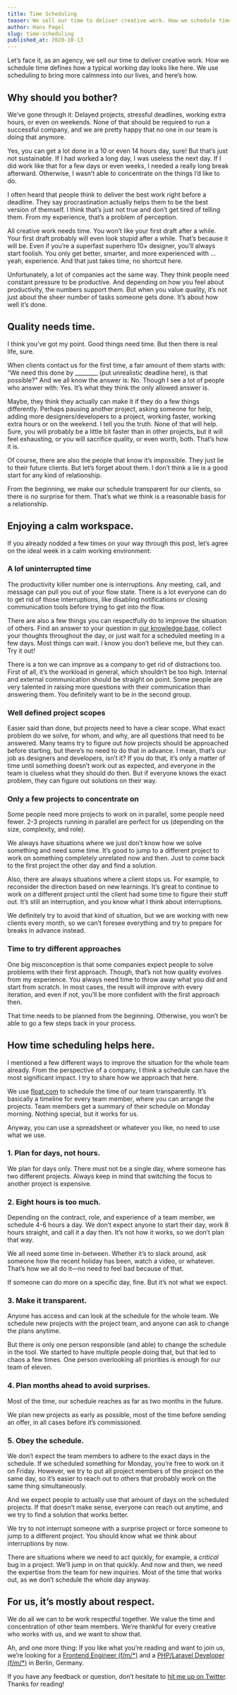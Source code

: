 ```yaml
---
title: Time Scheduling
teaser: We sell our time to deliver creative work. How we schedule time defines how a typical working day looks like here. We use scheduling to bring more calmness into our lives, and here’s how.
author: Hans Pagel
slug: time-scheduling
published_at: 2020-10-13
---
```


Let’s face it, as an agency, we sell our time to deliver creative work. How we schedule time defines how a typical working day looks like here. We use scheduling to bring more calmness into our lives, and here’s how.

## Why should you bother?
We’ve gone through it: Delayed projects, stressful deadlines, working extra hours, or even on weekends. None of that should be required to run a successful company, and we are pretty happy that no one in our team is doing that anymore.

Yes, you can get a lot done in a 10 or even 14 hours day, sure! But that’s just not sustainable. If I had worked a long day, I was useless the next day. If I did work like that for a few days or even weeks, I needed a really long break afterward. Otherwise, I wasn’t able to concentrate on the things I’d like to do.

I often heard that people think to deliver the best work right before a deadline. They say procrastination actually helps them to be the best version of themself. I think that’s just not true and don’t get tired of telling them. From my experience, that’s a problem of perception.

All creative work needs time. You won’t like your first draft after a while. Your first draft probably will even look stupid after a while. That’s because it will be. Even if you’re a superfast superhero 10× designer, you’ll always start foolish. You only get better, smarter, and more experienced with … yeah, experience. And that just takes time, no shortcut here.

Unfortunately, a lot of companies act the same way. They think people need constant pressure to be productive. And depending on how you feel about productivity, the numbers support them. But when you value quality, it’s not just about the sheer number of tasks someone gets done. It’s about how well it’s done.

## Quality needs time.
I think you’ve got my point. Good things need time. But then there is real life, sure.

When clients contact us for the first time, a fair amount of them starts with: “We need this done by ________ (put unrealistic deadline here), is that possible?” And we all know the answer is: No. Though I see a lot of people who answer with: Yes. It’s what they think the only allowed answer is.

Maybe, they think they actually can make it if they do a few things differently. Perhaps pausing another project, asking someone for help, adding more designers/developers to a project, working faster, working extra hours or on the weekend. I tell you the truth. None of that will help. Sure, you will probably be a little bit faster than in other projects, but it will feel exhausting, or you will sacrifice quality, or even worth, both. That’s how it is.

Of course, there are also the people that know it’s impossible. They just lie to their future clients. But let’s forget about them. I don’t think a lie is a good start for any kind of relationship.

From the beginning, we make our schedule transparent for our clients, so there is no surprise for them. That’s what we think is a reasonable basis for a relationship.

## Enjoying a calm workspace.
If you already nodded a few times on your way through this post, let’s agree on the ideal week in a calm working environment:

### A lof uninterrupted time
The productivity killer number one is interruptions. Any meeting, call, and message can pull you out of your flow state. There is a lot everyone can do to get rid of those interruptions, like disabling notifications or closing communication tools before trying to get into the flow.

There are also a few things you can respectfully do to improve the situation of others. Find an answer to your question in [our knowledge base](https://skara.io), collect your thoughts throughout the day, or just wait for a scheduled meeting in a few days. Most things can wait. I know you don’t believe me, but they can. Try it out!

There is a ton we can improve as a company to get rid of distractions too. First of all, it’s the workload in general, which shouldn’t be too high. Internal and external communication should be straight on point. Some people are very talented in raising more questions with their communication than answering them. You definitely want to be in the second group.

### Well defined project scopes
Easier said than done, but projects need to have a clear scope. What exact problem do we solve, for whom, and why, are all questions that need to be answered. Many teams try to figure out _how_ projects should be approached before starting, but there’s no need to do that in advance. I mean, that’s our job as designers and developers, isn’t it? If you do that, it’s only a matter of time until something doesn’t work out as expected, and everyone in the team is clueless what they should do then. But if everyone knows the exact problem, they can figure out solutions on their way.

### Only a few projects to concentrate on
Some people need more projects to work on in parallel, some people need fewer. 2-3 projects running in parallel are perfect for us (depending on the size, complexity, and role).

We always have situations where we just don’t know how we solve something and need some time. It’s good to jump to a different project to work on something completely unrelated now and then. Just to come back to the first project the other day and find a solution.

Also, there are always situations where a client stops us. For example, to reconsider the direction based on new learnings. It’s great to continue to work on a different project until the client had some time to figure their stuff out. It’s still an interruption, and you know what I think about interruptions.

We definitely try to avoid that kind of situation, but we are working with new clients every month, so we can’t foresee everything and try to prepare for breaks in advance instead.

### Time to try different approaches
One big misconception is that some companies expect people to solve problems with their first approach. Though, that’s not how quality evolves from my experience. You always need time to throw away what you did and start from scratch. In most cases, the result will improve with every iteration, and even if not, you’ll be more confident with the first approach then.

That time needs to be planned from the beginning. Otherwise, you won’t be able to go a few steps back in your process.

## How time scheduling helps here.
I mentioned a few different ways to improve the situation for the whole team already. From the perspective of a company, I think a schedule can have the most significant impact. I try to share how we approach that here.

We use [float.com](https://float.com) to schedule the time of our team transparently. It’s basically a timeline for every team member, where you can arrange the projects. Team members get a summary of their schedule on Monday morning. Nothing special, but it works for us.

Anyway, you can use a spreadsheet or whatever you like, no need to use what we use.

### 1. Plan for days, not hours.
We plan for days only. There must not be a single day, where someone has two different projects. Always keep in mind that switching the focus to another project is expensive.

### 2. Eight hours is too much.
Depending on the contract, role, and experience of a team member, we schedule 4-6 hours a day. We don’t expect anyone to start their day, work 8 hours straight, and call it a day then. It’s not how it works, so we don’t plan that way.

We all need some time in-between. Whether it’s to slack around, ask someone how the recent holiday has been, watch a video, or whatever. That’s how we all do it—no need to feel bad because of that.

If someone can do more on a specific day, fine. But it’s not what we expect.

### 3. Make it transparent.
Anyone has access and can look at the schedule for the whole team. We schedule new projects with the project team, and anyone can ask to change the plans anytime.

But there is only one person responsible (and able) to change the schedule in the tool. We started to have multiple people doing that, but that led to chaos a few times. One person overlooking all priorities is enough for our team of eleven.

### 4. Plan months ahead to avoid surprises.
Most of the time, our schedule reaches as far as two months in the future.

We plan new projects as early as possible, most of the time before sending an offer, in all cases before it’s commissioned.

### 5. Obey the schedule.
We don’t expect the team members to adhere to the exact days in the schedule. If we scheduled something for Monday, you’re free to work on it on Friday. However, we try to put all project members of the project on the same day, so it’s easier to reach out to others that probably work on the same thing simultaneously.

And we expect people to actually use that amount of days on the scheduled projects. If that doesn’t make sense, everyone can reach out anytime, and we try to find a solution that works better.

We try to not interrupt someone with a surprise project or force someone to jump to a different project. You should know what we think about interruptions by now.

There are situations where we need to act quickly, for example, a *critical* bug in a project. We’ll jump in on that quickly. And now and then, we need the expertise from the team for new inquiries. Most of the time that works out, as we don’t schedule the whole day anyway.

## For us, it’s mostly about respect.
We do all we can to be work respectful together. We value the time and concentration of other team members. We’re thankful for every creative who works with us, and we want to show that.

Ah, and one more thing: If you like what you’re reading and want to join us, we’re looking for a [Frontend Engineer (f/m/*)](https://ueberdosis.io/frontend-engineer) and a [PHP/Laravel Developer (f/m/*)](https://ueberdosis.io/php-developer) in Berlin, Germany.

If you have any feedback or question, don’t hesitate to [hit me up on Twitter](https://twitter.com/hanspagel). Thanks for reading!
